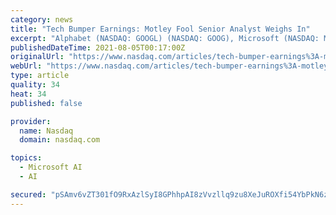 ```yaml
---
category: news
title: "Tech Bumper Earnings: Motley Fool Senior Analyst Weighs In"
excerpt: "Alphabet (NASDAQ: GOOGL) (NASDAQ: GOOG), Microsoft (NASDAQ: MSFT), and Facebook (NASDAQ: FB) reported bumper earnings. Shareholders rejoiced -- but what does it mean for the future? Let's examine these three companies in depth."
publishedDateTime: 2021-08-05T00:17:00Z
originalUrl: "https://www.nasdaq.com/articles/tech-bumper-earnings%3A-motley-fool-senior-analyst-weighs-in-2021-08-05"
webUrl: "https://www.nasdaq.com/articles/tech-bumper-earnings%3A-motley-fool-senior-analyst-weighs-in-2021-08-05"
type: article
quality: 34
heat: 34
published: false

provider:
  name: Nasdaq
  domain: nasdaq.com

topics:
  - Microsoft AI
  - AI

secured: "pSAmv6vZT301fO9RxAzlSyI8GPhhpAI8zVvzllq9zu8XeJuROXfi54YbPkN6zCdF5Av6zBaps29WDu4YGKdnognnT1J7MM55YaIhjLeFvU/x2Y6uaY4FDTnbVcoVothabvQIr9nUYeeJ6TxbpukoPzVHfkw1+fb9tTCYBKi84RLR1TJfLo1ckpSetHXJgNQR9SQpqKEGdCgXqtyTUWA9UAuQUVaEO+UF269ayhytm4ENM3mxubjOCWMykdLoWhzofq+R7m606QLTqOCCaNKnGRf6oWUbAVnOm53vzmOm2w0pd1gqMNggnrdwxWbYBjQod/1jeEmmKGLj23kAVoKloKWDHCwfJC9hXtcl+b+ZFCc=;He6Wpoa2Q+kxhMm/3KDYTA=="
---
```


